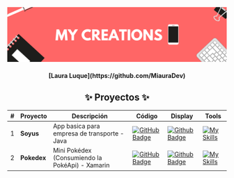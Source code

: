 <div align="center">
    <a href="https://www.javascript100.dev">
    <img src="./Banners.png" /> 
    </a>
  <h4>
    <strong>[Laura Luque](https://github.com/MiauraDev)</strong>
  </h4>
</div>

<div align="center">
<h2>✨ Proyectos ✨</h2>


| #   | Proyecto     | Descripción                   | Código                                                                                                                                      | Display                                                                                                                            | Tools        |
| --- | ------------ | ----------------------------- | ------------------------------------------------------------------------------------------------------------------------------------------- | ----------------------------------------------------------------------------------------------------------------------------------- | ------------ |
| 1   | **Soyus**| App basica para empresa de transporte - Java | [![GitHub Badge](https://img.shields.io/badge/Código-181717?logo=github&logoColor=fff&style=flat-square)](https://github.com/MiauraDev/My-creations-Web/tree/main/1%20EasyHotel)          | [![Github Badge](https://img.shields.io/badge/Youtube-000?logo=youtube&logoColor=fff&style=flat-square)](https://miauradev.github.io/My-creations-Web/1%20EasyHotel/)          | [![My Skills](https://skillicons.dev/icons?i=androidstudio)](https://skillicons.dev) |
| 2   | **Pokedex**   | Mini Pokédex (Consumiendo la PokéApi) - Xamarin    | [![GitHub Badge](https://img.shields.io/badge/Código-181717?logo=github&logoColor=fff&style=flat-square)](https://github.com/MiauraDev/My-creations-Web/tree/main/2%20Rezero)          | [![Github Badge](https://img.shields.io/badge/Youtube-000?logo=youtube&logoColor=fff&style=flat-square)](https://miauradev.github.io/My-creations-Web/2%20Rezero/)         | [![My Skills](https://skillicons.dev/icons?i=visualstudio)](https://skillicons.dev)|


</div>